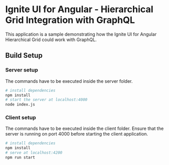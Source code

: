 # Ignite UI for Angular - Hierarchical Grid Integration with GraphQL

This application is a sample demonstrating how the Ignite UI for Angular Hierarchical Grid could work with GraphQL.

## Build Setup

### Server setup

The commands have to be executed inside the server folder.

```bash
# install dependencies
npm install
# start the server at localhost:4000
node index.js
```

### Client setup

The commands have to be executed inside the client folder.
Ensure that the server is running on port 4000 before starting the client application.

```bash
# install dependencies
npm install
# serve at localhost:4200
npm run start
```
